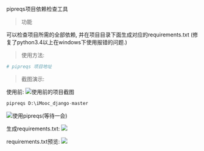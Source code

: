 pipreqs项目依赖检查工具
>功能

可以检查项目所需的全部依赖, 并在项目目录下面生成对应的requirements.txt
(修复了python3.4以上在windows下使用报错的问题.)

>使用方法:

```python
# pipreqs 项目地址
```

> 截图演示:

使用前:
![使用前的项目截图](https://s1.ax2x.com/2018/01/06/dVwKi.png)

```python
pipreqs D:\iMooc_django-master
```
![使用pipreqs](https://s1.ax2x.com/2018/01/06/dVlKu.png)(等待一会)

生成requirements.txt:
![](https://s1.ax2x.com/2018/01/06/dYY1G.png)

requirements.txt预览:
![](https://s1.ax2x.com/2018/01/06/dY0on.png)
